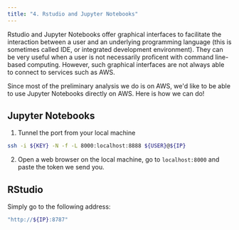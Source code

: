 ```yaml
---
title: "4. Rstudio and Jupyter Notebooks"
---
```


Rstudio and Jupyter Notebooks offer graphical interfaces 
to facilitate the interaction between a user and an underlying 
programming language (this is sometimes called IDE, or 
integrated development environment). They can be very useful when a user is 
not necessarily proficent with command line-based computing. However, such graphical interfaces are not 
always able to connect to services such as AWS.  

Since most of the preliminary analysis we do is on AWS, 
we'd like to be able to use Jupyter Notebooks directly on AWS. Here is how we can do!

## Jupyter Notebooks 


1. Tunnel the port from your local machine

```sh
ssh -i ${KEY} -N -f -L 8000:localhost:8888 ${USER}@${IP}
```

2. Open a web browser on the local machine, go to `localhost:8000` and paste the token we send you.


## RStudio 

Simply go to the following address: 

```sh
"http://${IP}:8787"
```
